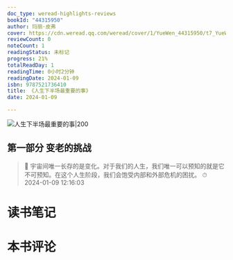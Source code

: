 ```yaml
---
doc_type: weread-highlights-reviews
bookId: "44315950"
author: 玛丽·皮弗
cover: https://cdn.weread.qq.com/weread/cover/1/YueWen_44315950/t7_YueWen_44315950.jpg
reviewCount: 0
noteCount: 1
readingStatus: 未标记
progress: 21%
totalReadDay: 1
readingTime: 0小时2分钟
readingDate: 2024-01-09
isbn: 9787521736410
title: 《人生下半场最重要的事》
date: 2024-01-09

---
```


![ 人生下半场最重要的事|200](https://cdn.weread.qq.com/weread/cover/1/YueWen_44315950/t7_YueWen_44315950.jpg)


## 第一部分 变老的挑战

> 📌 宇宙间唯一长存的是变化。对于我们的人生，我们唯一可以预知的就是它不可预知。在这个人生阶段，我们会饱受内部和外部危机的困扰。 
> ⏱ 2024-01-09 12:16:03 


# 读书笔记


# 本书评论
